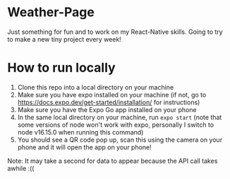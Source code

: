 # Weather-Page

Just something for fun and to work on my React-Native skills. Going to try to
make a new tiny project every week!

# How to run locally

1) Clone this repo into a local directory on your machine
2) Make sure you have expo installed on your machine (if not,
   go to https://docs.expo.dev/get-started/installation/
   for instructions)
3) Make sure you have the Expo Go app installed on your phone
4) In the same local directory on your machine, run `expo start` (note 
   that some versions of node won't work with expo, personally I switch
   to node v16.15.0 when running this command)
5) You should see a QR code pop up, scan this using the camera
   on your phone and it will open the app on your phone!

Note: It may take a second for data to appear because the API
call takes awhile :((
